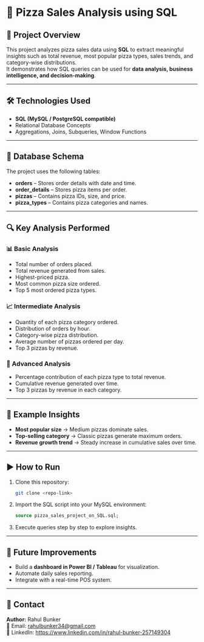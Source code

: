# 🍕 Pizza Sales Analysis using SQL

## 📌 Project Overview
This project analyzes pizza sales data using **SQL** to extract meaningful insights such as total revenue, most popular pizza types, sales trends, and category-wise distributions.  
It demonstrates how SQL queries can be used for **data analysis, business intelligence, and decision-making**.

---

## 🛠️ Technologies Used
- **SQL (MySQL / PostgreSQL compatible)**
- Relational Database Concepts
- Aggregations, Joins, Subqueries, Window Functions

---

## 📂 Database Schema
The project uses the following tables:
- **orders** – Stores order details with date and time.  
- **order_details** – Stores pizza items per order.  
- **pizzas** – Contains pizza IDs, size, and price.  
- **pizza_types** – Contains pizza categories and names.  

---

## 🔍 Key Analysis Performed

### 📊 Basic Analysis
- Total number of orders placed.  
- Total revenue generated from sales.  
- Highest-priced pizza.  
- Most common pizza size ordered.  
- Top 5 most ordered pizza types.  

### 📈 Intermediate Analysis
- Quantity of each pizza category ordered.  
- Distribution of orders by hour.  
- Category-wise pizza distribution.  
- Average number of pizzas ordered per day.  
- Top 3 pizzas by revenue.  

### 🚀 Advanced Analysis
- Percentage contribution of each pizza type to total revenue.  
- Cumulative revenue generated over time.  
- Top 3 pizzas by revenue in each category.  

---

## 📑 Example Insights
- **Most popular size** → Medium pizzas dominate sales.  
- **Top-selling category** → Classic pizzas generate maximum orders.  
- **Revenue growth trend** → Steady increase in cumulative sales over time.  

---

## ▶️ How to Run
1. Clone this repository:  
   ```bash
   git clone <repo-link>
   ```
2. Import the SQL script into your MySQL environment:  
   ```sql
   source pizza_sales_project_on_SQL.sql;
   ```
3. Execute queries step by step to explore insights.

---

## 📌 Future Improvements
- Build a **dashboard in Power BI / Tableau** for visualization.  
- Automate daily sales reporting.  
- Integrate with a real-time POS system.  

---

## 📧 Contact
**Author:** Rahul Bunker  
📩 Email: rahulbunker34@gmail.com    
🔗 LinkedIn: https://www.linkedin.com/in/rahul-bunker-257149304

